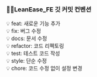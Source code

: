 ### 📝📆LeanEase_FE 깃 커밋 컨벤션

💡 feat: 새로운 기능 추가<br/>
💡 fix: 버그 수정<br/>
💡 docs: 문서 수정<br/>
💡 refactor: 코드 리펙토링<br/>
💡 test: 테스트 코드 작성<br/>
💡 style: 단순 수정<br/>
💡 chore: 코드 수정 없이 설정 변경<br/>

